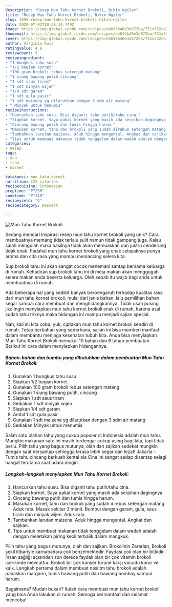 ```yaml
---
description: "Resep Mun Tahu Kornet Brokoli, Bikin Ngiler"
title: "Resep Mun Tahu Kornet Brokoli, Bikin Ngiler"
slug: 1895-resep-mun-tahu-kornet-brokoli-bikin-ngiler
date: 2020-07-02T10:28:14.749Z
image: https://img-global.cpcdn.com/recipes/e4019b40e3d872ba/751x532cq70/mun-tahu-kornet-brokoli-foto-resep-utama.jpg
thumbnail: https://img-global.cpcdn.com/recipes/e4019b40e3d872ba/751x532cq70/mun-tahu-kornet-brokoli-foto-resep-utama.jpg
cover: https://img-global.cpcdn.com/recipes/e4019b40e3d872ba/751x532cq70/mun-tahu-kornet-brokoli-foto-resep-utama.jpg
author: Virginia Ruiz
ratingvalue: 4.9
reviewcount: 3
recipeingredient:
- "1 bungkus tahu susu"
- "1/2 bagian kornet"
- "100 gram brokoli rebus setengah matang"
- "1 siung bawang putih cincang"
- "1 sdt saus tiram"
- "1 sdt minyak wijen"
- "1/4 sdt garam"
- "1 sdt gula pasir"
- "1 sdt maizena yg dilarutkan dengan 3 sdm air matang"
- " Minyak untuk menumis"
recipeinstructions:
- "Hancurkan tahu susu. Bisa diganti tahu putih/tahu cina."
- "Siapkan kornet. Saya pakai kornet yang masih ada serpihan dagingnya."
- "Cincang bawang putih dan tumis hingga harum."
- "Masukan kornet, tahu dan brokoli yang sudah direbus setengah matang. Aduk rata. Masak sekitar 3 menit. Bumbui dengan garam, gula, saus tiram dan minyak wijen. Aduk rata."
- "Tambahkan larutan maizena. Aduk hingga mengental. Angkat dan sajikan."
- "Tips untuk membuat makanan tidak tenggelam dalam wadah adalah dengan meletakan piring kecil terbalik dalam mangkuk."
categories:
- Resep
tags:
- mun
- tahu
- kornet

katakunci: mun tahu kornet 
nutrition: 222 calories
recipecuisine: Indonesian
preptime: "PT25M"
cooktime: "PT31M"
recipeyield: "4"
recipecategory: Dessert

---
```



![Mun Tahu Kornet Brokoli](https://img-global.cpcdn.com/recipes/e4019b40e3d872ba/751x532cq70/mun-tahu-kornet-brokoli-foto-resep-utama.jpg)

Sedang mencari inspirasi resep mun tahu kornet brokoli yang unik? Cara membuatnya memang tidak terlalu sulit namun tidak gampang juga. Kalau salah mengolah maka hasilnya tidak akan memuaskan dan justru cenderung tidak enak. Padahal mun tahu kornet brokoli yang enak selayaknya punya aroma dan cita rasa yang mampu memancing selera kita.

Sup brokoli tahu ini akan sangat cocok menemani santap bersama keluarga di rumah. Kehadiran sup brokoli tahu ini di meja makan akan menggugah selera makan anda beserta keluarga. Oleh sebab itu wajib bagi anda untuk membuatnya di rumah.

Ada beberapa hal yang sedikit banyak berpengaruh terhadap kualitas rasa dari mun tahu kornet brokoli, mulai dari jenis bahan, lalu pemilihan bahan segar sampai cara membuat dan menghidangkannya. Tidak usah pusing jika ingin menyiapkan mun tahu kornet brokoli enak di rumah, karena asal sudah tahu triknya maka hidangan ini mampu menjadi sajian spesial.


Nah, kali ini kita coba, yuk, ciptakan mun tahu kornet brokoli sendiri di rumah. Tetap berbahan yang sederhana, sajian ini bisa memberi manfaat dalam membantu menjaga kesehatan tubuh kita. Anda bisa menyiapkan Mun Tahu Kornet Brokoli memakai 10 bahan dan 6 tahap pembuatan. Berikut ini cara dalam menyiapkan hidangannya.

<!--inarticleads1-->

##### Bahan-bahan dan bumbu yang dibutuhkan dalam pembuatan Mun Tahu Kornet Brokoli:

1. Gunakan 1 bungkus tahu susu
1. Siapkan 1/2 bagian kornet
1. Gunakan 100 gram brokoli rebus setengah matang
1. Gunakan 1 siung bawang putih, cincang
1. Siapkan 1 sdt saus tiram
1. Sediakan 1 sdt minyak wijen
1. Siapkan 1/4 sdt garam
1. Ambil 1 sdt gula pasir
1. Gunakan 1 sdt maizena yg dilarutkan dengan 3 sdm air matang
1. Sediakan  Minyak untuk menumis


Salah satu olahan tahu yang cukup populer di Indonesia adalah mun tahu. Mungkin makanan satu ini masih terdengar cukup asing bagi kita, tapi tidak perlu. Pilih tahu yang bagus mutunya, olah dan sajikan sedekat mungkin dengan saat bersantap sehingga terasa lebih segar dan lezat! Jakarta - Tumis tahu cincang berkuah kental ala Cina ini sangat sedap disantap selagi hangat terutama saat udara dingin. 

<!--inarticleads2-->

##### Langkah-langkah menyiapkan Mun Tahu Kornet Brokoli:

1. Hancurkan tahu susu. Bisa diganti tahu putih/tahu cina.
1. Siapkan kornet. Saya pakai kornet yang masih ada serpihan dagingnya.
1. Cincang bawang putih dan tumis hingga harum.
1. Masukan kornet, tahu dan brokoli yang sudah direbus setengah matang. Aduk rata. Masak sekitar 3 menit. Bumbui dengan garam, gula, saus tiram dan minyak wijen. Aduk rata.
1. Tambahkan larutan maizena. Aduk hingga mengental. Angkat dan sajikan.
1. Tips untuk membuat makanan tidak tenggelam dalam wadah adalah dengan meletakan piring kecil terbalik dalam mangkuk.


Pilih tahu yang bagus mutunya, olah dan sajikan. Brokolinin Zararları, Brokoli şekil itibariyle karnabahara çok benzemektedir. Faydası çok olan bir bitkidir. İnsan sağlığı açısından son derece faydalı olan bir çok vitamin brokoli içerisinde mevcuttur. Brokoli bir çok kanser türüne karşı vücudu korur ve kalk. Langkah pertama dalam membuat nasi tm tahu brokoli adalah panaskan margarin, tumis bawang putih dan bawang bombay sampai harum. 

Bagaimana? Mudah bukan? Itulah cara membuat mun tahu kornet brokoli yang bisa Anda lakukan di rumah. Semoga bermanfaat dan selamat mencoba!

